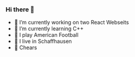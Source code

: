 ### Hi there 👋

- 🔭 I’m currently working on two React Webseits 
- 🌱 I’m currently learning C++
- 🏈 I play American Football 
- 🐏 I live in Schaffhausen 
- 🍻 Chears 

<!--
**Yannickqb/Yannickqb** is a ✨ _special_ ✨ repository because its `README.md` (this file) appears on your GitHub profile.

Here are some ideas to get you started:


- 👯 I’m looking to collaborate on ...
- 🤔 I’m looking for help with ...
- 💬 Ask me about ...
- 📫 How to reach me: ...
- ⚡ Fun fact: ...

-->
